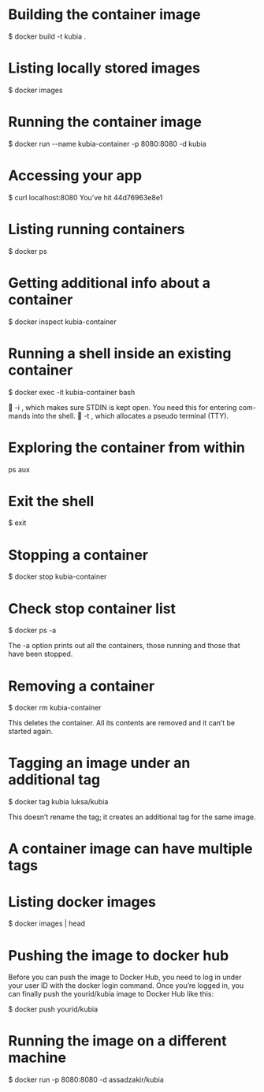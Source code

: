 # Building the container image

$ docker build -t kubia .

# Listing locally stored images

$ docker images

# Running the container image

$ docker run --name kubia-container -p 8080:8080 -d kubia

# Accessing your app

$ curl localhost:8080
You’ve hit 44d76963e8e1

# Listing running containers

$ docker ps

# Getting additional info about a container

$ docker inspect kubia-container

# Running a shell inside an existing container

$ docker exec -it kubia-container bash

 -i , which makes sure STDIN is kept open. You need this for entering com-
mands into the shell.
 -t , which allocates a pseudo terminal (TTY).

# Exploring the container from within 

ps aux

# Exit the shell

$ exit

# Stopping a container

$ docker stop kubia-container

# Check stop container list

$ docker ps -a

The -a option prints out
all the containers, those running and those that have been stopped.

# Removing a container

$ docker rm kubia-container

This deletes the container. All its contents are removed and it can’t be started again.

# Tagging an image under an additional tag

$ docker tag kubia luksa/kubia

This doesn’t rename the tag; it creates an additional tag for the same image.

# A container image can have multiple tags
# Listing docker images

$ docker images | head

# Pushing the image to docker hub

Before you can push the image to Docker Hub, you need to log in under your user ID
with the docker login command. Once you’re logged in, you can finally push the
yourid/kubia image to Docker Hub like this:

$ docker push yourid/kubia

# Running the image on a different machine

$ docker run -p 8080:8080 -d assadzakir/kubia